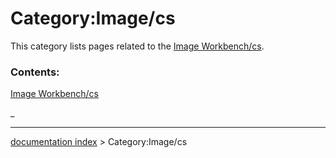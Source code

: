 # Category:Image/cs
This category lists pages related to the [Image Workbench/cs](Image_Workbench/cs.md).

### Contents:

[Image Workbench/cs](Image_Workbench/cs.md)

_

---
[documentation index](../README.md) > Category:Image/cs
